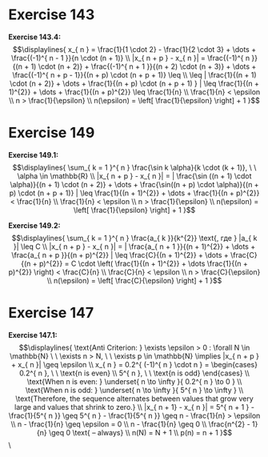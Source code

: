 # Exercise 143
**Exercise 143.4:**
$$\displaylines{
x_{ n } = \frac{1}{1 \cdot 2} - \frac{1}{2 \cdot 3} + \dots + \frac{(-1)^{ n - 1 }}{n \cdot (n + 1)} \\ 
|x_{ n + p } - x_{ n }| = \frac{(-1)^{ n }}{(n + 1) \cdot (n + 2)} + \frac{(-1)^{ n + 1 }}{(n + 2) \cdot (n + 3)} + \dots + \frac{(-1)^{ n + p - 1}}{(n + p) \cdot (n + p + 1)} \leq \\
\leq | \frac{1}{(n + 1) \cdot (n + 2)} + \dots + \frac{1}{(n + p) \cdot (n + p + 1) } | \leq  \frac{1}{(n + 1)^{2}} + \dots + \frac{1}{(n + p)^{2}}  \leq \frac{1}{n} \\ 
\frac{1}{n} < \epsilon \\ 
n > \frac{1}{\epsilon} \\ 
n(\epsilon) = \left[ \frac{1}{\epsilon} \right] + 1
}$$

# Exercise 149
**Exercise 149.1:**
$$\displaylines{
\sum_{ k = 1 }^{ n } \frac{\sin k \alpha}{k \cdot (k + 1)}, \ \ \alpha \in \mathbb{R} \\ 
|x_{ n + p } - x_{ n }| = | \frac{\sin ((n + 1) \cdot \alpha)}{(n + 1) \cdot (n + 2)} + \dots + \frac{\sin((n + p) \cdot \alpha)}{(n + p) \cdot (n + p + 1)} | \leq \frac{1}{(n + 1)^{2}} + \dots + \frac{1}{(n + p)^{2}} < \frac{1}{n} \\ 
\frac{1}{n} < \epsilon \\ 
n > \frac{1}{\epsilon} \\ 
n(\epsilon) = \left[ \frac{1}{\epsilon} \right] + 1
}$$

**Exercise 149.2:**
$$\displaylines{
\sum_{ k = 1 }^{ n } \frac{a_{ k }}{k^{2}} \text{, где } |a_{ k }| \leq C \\ 
|x_{ n + p } - x_{ n }| = | \frac{a_{ n + 1 }}{(n + 1)^{2}} + \dots + \frac{a_{ n + p }}{(n + p)^{2}} | \leq \frac{C}{(n + 1)^{2}} + \dots + \frac{C}{(n + p)^{2}} = C \cdot \left( \frac{1}{(n + 1)^{2}} + \dots \frac{1}{(n + p)^{2}} \right) < \frac{C}{n} \\ 
\frac{C}{n} < \epsilon \\ 
n > \frac{C}{\epsilon} \\ 
n(\epsilon) = \left[ \frac{C}{\epsilon} \right] + 1
}$$

# Exercise 147
**Exercise 147.1:**
$$\displaylines{
 \text{Anti Criterion: } \exists \epsilon > 0 : \forall N \in \mathbb{N} \ \ \exists n > N, \ \ \exists p \in \mathbb{N} \implies |x_{ n + p } + x_{ n }| \geq \epsilon \\ 
x_{ n } = 0.2^{ (-1)^{ n } \cdot n } = 
\begin{cases}
0.2^{ n }, \ \ \text{n is even} \\
5^{ n }, \ \ \text{n is odd}
\end{cases} \\ 
\text{When n is even: } \underset{ n \to \infty }{ 0.2^{ n } \to 0 } \\ 
\text{When n is odd: } \underset{ n \to \infty }{ 5^{ n } \to \infty } \\ 
\text{Therefore, the sequence alternates between values that grow very large and values that shrink to zero.} \\ 
|x_{ n + 1} - x_{ n }| = 5^{ n + 1 } - \frac{1}{5^{ n }} \geq 5^{ n } - \frac{1}{5^{ n }} \geq n - \frac{1}{n} > \epsilon \\ 
n - \frac{1}{n} \geq \epsilon = 0 \\ 
n - \frac{1}{n} \geq 0 \\ 
\frac{n^{2} - 1}{n} \geq 0 \text{ – always} \\ 
n(N) = N + 1 \\ 
p(n) = n + 1
}$$
\

